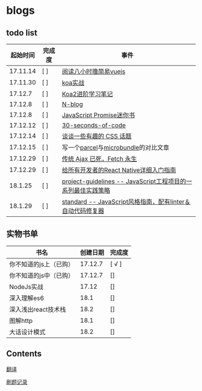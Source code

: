 # blogs
## todo list
起始时间 | 完成度 | 事件
---- | ---| ---
17.11.14 | [ ] | [阅读八小时撸简易vuejs](https://github.comhttp://blog.csdn.net/lihongxun945/article/category/7259172)
17.11.30 | [ ] | [koa实战](http://book.apebook.org/minghe/koa-action/start/debug.html)
17.12.7 | [ ] | [Koa2进阶学习笔记](https://chenshenhai.github.io/koa2-note/)
17.12.8 | [ ] | [N-blog](https://github.com/nswbmw/N-blog)
17.12.8 | [ ] | [JavaScript Promise迷你书](http://liubin.org/promises-book/)
17.12.12 | [ ] | [30-seconds-of-code](https://github.com/Chalarangelo/30-seconds-of-code)
17.12.14 | [ ] | [谈谈一些有趣的 CSS 话题](https://github.com/chokcoco/iCSS)
17.12.15 | [  ] |写一个[parcel](https://github.com/parcel-bundler/parcel)与[microbundle](https://github.com/developit/microbundle)的对比文章
17.12.29 | [  ] |[传统 Ajax 已死，Fetch 永生](https://segmentfault.com/a/1190000003810652)
17.12.29 | [  ] |[给所有开发者的React Native详细入门指南](https://juejin.im/post/5898388b128fe1006cb943e3#heading-9)
18.1.25 | [  ] |[project-guidelines -- JavaScript工程项目的一系列最佳实践策略](https://github.com/wearehive/project-guidelines/blob/master/README-zh.md#consistent-dev-environments)
18.1.29 | [  ] |[standard -- JavaScript风格指南，配有linter＆自动代码修复器](https://github.com/standard/standard/blob/master/docs/README-zhcn.md)


## 实物书单

书名 | 创建日期 | 完成度 
--- | ---- | --- 
你不知道的js上（已购）| 17.12.7 |[ √ ]
你不知道的js中（已购）| 17.12.7 |[]
NodeJs实战| 17.12|[]
深入理解es6| 18.1 |[]
深入浅出react技术栈| 18.2 |[]
图解http| 18.1 |[]
大话设计模式| 18.2|[]


## Contents
[翻译](https://github.com/mytac/blogs/tree/master/%E7%BF%BB%E8%AF%91)

[刷题记录](https://github.com/mytac/blogs/tree/master/%E5%88%B7%E9%A2%98)
